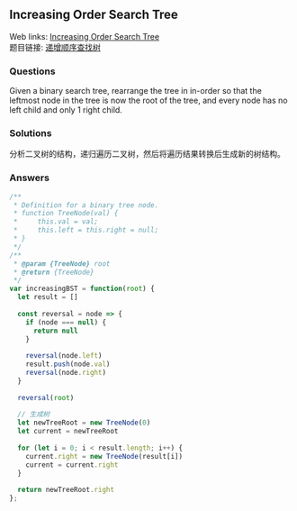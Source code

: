 ## Increasing Order Search Tree

Web links: [Increasing Order Search Tree](https://leetcode.com/problems/increasing-order-search-tree/)  
题目链接: [递增顺序查找树](https://leetcode-cn.com/problems/increasing-order-search-tree/)

### Questions

Given a binary search tree, rearrange the tree in in-order so that the leftmost node in the tree is now the root of the tree, and every node has no left child and only 1 right child.

### Solutions 

分析二叉树的结构，递归遍历二叉树，然后将遍历结果转换后生成新的树结构。

### Answers

``` javascript
/**
 * Definition for a binary tree node.
 * function TreeNode(val) {
 *     this.val = val;
 *     this.left = this.right = null;
 * }
 */
/**
 * @param {TreeNode} root
 * @return {TreeNode}
 */
var increasingBST = function(root) {
  let result = []
  
  const reversal = node => {
    if (node === null) {
      return null
    }
    
    reversal(node.left)
    result.push(node.val)
    reversal(node.right)
  }
  
  reversal(root)
  
  // 生成树
  let newTreeRoot = new TreeNode(0)
  let current = newTreeRoot
  
  for (let i = 0; i < result.length; i++) {
    current.right = new TreeNode(result[i])
    current = current.right
  }
  
  return newTreeRoot.right
};

```